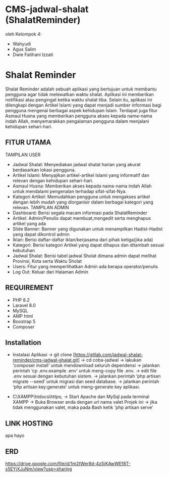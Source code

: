 # CMS-jadwal-shalat (ShalatReminder)

oleh Kelompok 4:

- Wahyudi
- Agus Salim
- Dwie Fatihani Izzati

# Shalat Reminder

Shalat Reminder adalah sebuah aplikasi yang bertujuan untuk membantu pengguna agar tidak melewatkan waktu shalat. Aplikasi ini memberikan notifikasi atau pengingat ketika waktu shalat tiba. Selain itu, aplikasi ini dilengkapi dengan Artikel Islami yang dapat menjadi sumber informasi bagi pengguna mengenai berbagai aspek kehidupan Islam. Terdapat juga fitur Asmaul Husna yang memberikan pengguna akses kepada nama-nama indah Allah, menyemarakkan pengalaman pengguna dalam menjalani kehidupan sehari-hari.

## FITUR UTAMA

TAMPILAN USER

- Jadwal Shalat: Menyediakan jadwal shalat harian yang akurat berdasarkan lokasi pengguna.
- Artikel Islami: Menyajikan artikel-artikel Islami yang informatif dan relevan dengan kehidupan sehari-hari.
- Asmaul Husna: Memberikan akses kepada nama-nama indah Allah untuk mendalami pengenalan terhadap sifat-sifat-Nya.
- Kategori Artikel: Memudahkan pengguna untuk mengakses artikel dengan lebih mudah yang diorganisir dalam berbagai kategori yang relevan.
  TAMPILAN ADMIN
- Dashboard: Berisi segala macam informasi pada ShalatReminder
- Artikel: Admin/Penulis dapat membuat,mengedit serta menghapus artikel yang ada
- Slide Banner: Banner yang digunakan untuk menampilkan Hadist-Hadist yang dapat dikontrol admin
- Iklan: Berisi daftar-daftar iklan/kerjasama dari pihak ketiga(jika ada)
- Kategori: Berisi kategori Artikel yang dapat dihapus dan ditambah sesuai kebutuhan
- Jadwal Shalat: Berisi tabel jadwal Sholat dimana admin dapat melihat Provinsi, Kota serta Waktu Sholat
- Users: Fitur yang memperlihatkan Admin ada berapa operator/penulis
- Log Out: Keluar dari Halaman Admin

## REQUIREMENT

- PHP 8.2
- Laravel 8.0
- MySQL
- AMP html
- Boostrap 5
- Composer

## Installation

- Instalasi Aplikasi
  -> git clone [https://gitlab.com/jadwal-shalat-reminder/cms-jadwal-shalat.git]
  -> cd coba-jadwal
  -> lakukan 'composer install' untuk mendownload seluruh dependensi
  -> jalankan perintah ‘cp .env.example .env’ untuk meng-copy file .env.
  -> edit file .env sesuai dengan kebutuhan sistem.
  -> jalankan perintah ‘php artisan migrate --seed’ untuk migrasi dan seed database.
  -> jalankan perintah ‘php artisan key:generate’ untuk meng-generate key aplikasi.

- C\XAMPP\htdocs\https;
  -> Start Apache dan MySql pada terminal XAMPP
  -> Buka Browser anda dengan url nama valet Projek ini
  -> jika tidak menggunakan valet, maka pada Bash ketik 'php artisan serve'

## LINK HOSTING

apa hayo

## ERD

https://drive.google.com/file/d/1m2tWer8d-4zSjKAwWEf8T-s5EYjXJuNm/view?usp=sharing
